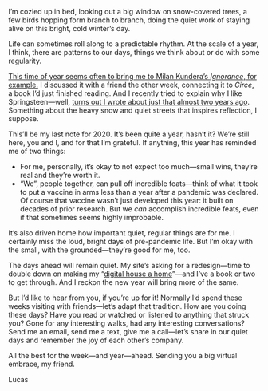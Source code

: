 I’m cozied up in bed, looking out a big window on snow-covered trees, a few birds hopping form branch to branch, doing the quiet work of staying alive on this bright, cold winter’s day.

Life can sometimes roll along to a predictable rhythm. At the scale of a year, I think, there are patterns to our days, things we think about or do with some regularity.

[This time of year seems often to bring me to Milan Kundera’s _Ignorance_, for example.](https://lucascherkewski.com/hit-and-miss/69-returning-home/) I discussed it with a friend the other week, connecting it to _Circe_, a book I’d just finished reading. And I recently tried to explain why I like Springsteen—well, [turns out I wrote about just that almost two years ago](https://lucascherkewski.com/study/springsteen-broadway/). Something about the heavy snow and quiet streets that inspires reflection, I suppose.

This’ll be my last note for 2020. It’s been quite a year, hasn’t it? We’re still here, you and I, and for that I’m grateful. If anything, this year has reminded me of two things:

- For me, personally, it’s okay to not expect too much—small wins, they’re real and they’re worth it.
- “We”, people together, can pull off incredible feats—think of what it took to put a vaccine in arms less than a year after a pandemic was declared. Of course that vaccine wasn’t just developed this year: it built on decades of prior research. But we _can_ accomplish incredible feats, even if that sometimes seems highly improbable.

It’s also driven home how important quiet, regular things are for me. I certainly miss the loud, bright days of pre-pandemic life. But I’m okay with the small, with the grounded—they’re good for me, too.

The days ahead will remain quiet. My site’s asking for a redesign—time to double down on making my “[digital house a home](https://colly.com/articles/this-used-to-be-our-playground)”—and I’ve a book or two to get through. And I reckon the new year will bring more of the same.

But I’d like to hear from you, if you’re up for it! Normally I’d spend these weeks visiting with friends—let’s adapt that tradition. How are you doing these days? Have you read or watched or listened to anything that struck you? Gone for any interesting walks, had any interesting conversations? Send me an email, send me a text, give me a call—let’s share in our quiet days and remember the joy of each other’s company.

All the best for the week—and year—ahead. Sending you a big virtual embrace, my friend.

Lucas